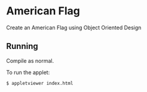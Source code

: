 American Flag
=============

Create an American Flag using Object Oriented Design


Running
-------

Compile as normal.

To run the applet:

```
$ appletviewer index.html
```
